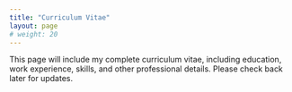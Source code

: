 ```yaml
---
title: "Curriculum Vitae"
layout: page
# weight: 20
---
```


This page will include my complete curriculum vitae, including education, work experience, skills, and other professional details. Please check back later for updates.
